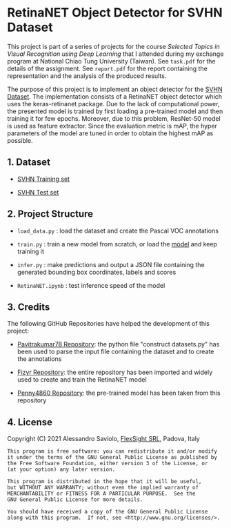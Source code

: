 # RetinaNET Object Detector for SVHN Dataset

This project is part of a series of projects for the course _Selected Topics in Visual Recognition using Deep Learning_ that I attended during my exchange program at National Chiao Tung University (Taiwan). See `task.pdf` for the details of the assignment. See `report.pdf` for the report containing the representation and the analysis of the produced results.

The purpose of this project is to implement an object detector for the [SVHN Dataset](http://ufldl.stanford.edu/housenumbers/). The implementation consists of a RetinaNET object detector which uses the keras-retinanet package. Due to the lack of computational power, the presented model is trained by first loading a pre-trained model and then training it for few epochs. Moreover, due to this problem, ResNet-50 model is used as feature extractor. Since the evaluation metric is mAP, the hyper parameters of the model are tuned in order to obtain the highest mAP as possible.

## 1. Dataset

- [SVHN Training set](http://ufldl.stanford.edu/housenumbers/train.tar.gz)

- [SVHN Test set](http://ufldl.stanford.edu/housenumbers/test.tar.gz)

## 2. Project Structure

- `load_data.py` : load the dataset and create the Pascal VOC annotations

- `train.py` : train a new model from scratch, or load the [model](https://drive.google.com/open?id=1-MqGpht6UnGzX3Ps_8-IIJ8hAz24pHoN) and keep training it

- `infer.py` : make predictions and output a JSON file containing the generated bounding box coordinates, labels and scores

- `RetinaNET.ipynb` : test inference speed of the model

## 3. Credits

The following GitHub Repositories have helped the development of this project:

- [Pavitrakumar78 Repository](https://github.com/pavitrakumar78/Street-View-House-Numbers-SVHN-Detection-and-Classification-using-CNN): the python file "construct datasets.py" has been used to parse the input file containing the dataset and to create the annotations

- [Fizyr Repository](https://github.com/fizyr/keras-retinanet): the entire repository has been imported and widely used to create and train the RetinaNET model

- [Penny4860 Repository](https://github.com/penny4860/retinanet-digit-detector): the pre-trained model has been taken from this repository

## 4. License

Copyright (C) 2021 Alessandro Saviolo, [FlexSight SRL](http://www.flexsight.eu/), Padova, Italy
```
This program is free software: you can redistribute it and/or modify
it under the terms of the GNU General Public License as published by
the Free Software Foundation, either version 3 of the License, or
(at your option) any later version.

This program is distributed in the hope that it will be useful,
but WITHOUT ANY WARRANTY; without even the implied warranty of
MERCHANTABILITY or FITNESS FOR A PARTICULAR PURPOSE.  See the
GNU General Public License for more details.

You should have received a copy of the GNU General Public License
along with this program.  If not, see <http://www.gnu.org/licenses/>.
```
